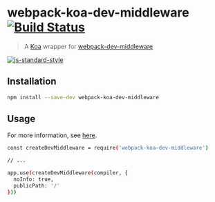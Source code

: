 # webpack-koa-dev-middleware [![Build Status](https://travis-ci.org/clebert/webpack-koa-dev-middleware.svg?branch=master)](https://travis-ci.org/clebert/webpack-koa-dev-middleware)

> A [Koa](http://koajs.com/) wrapper for [webpack-dev-middleware](https://github.com/webpack/webpack-dev-middleware)

[![js-standard-style](https://cdn.rawgit.com/feross/standard/master/badge.svg)](https://github.com/feross/standard)

## Installation

```sh
npm install --save-dev webpack-koa-dev-middleware
```

## Usage

For more information, see [here](https://github.com/webpack/webpack-dev-middleware/blob/master/README.md).

```sh
const createDevMiddleware = require('webpack-koa-dev-middleware')

// ...

app.use(createDevMiddleware(compiler, {
  noInfo: true,
  publicPath: '/'
}))
```
